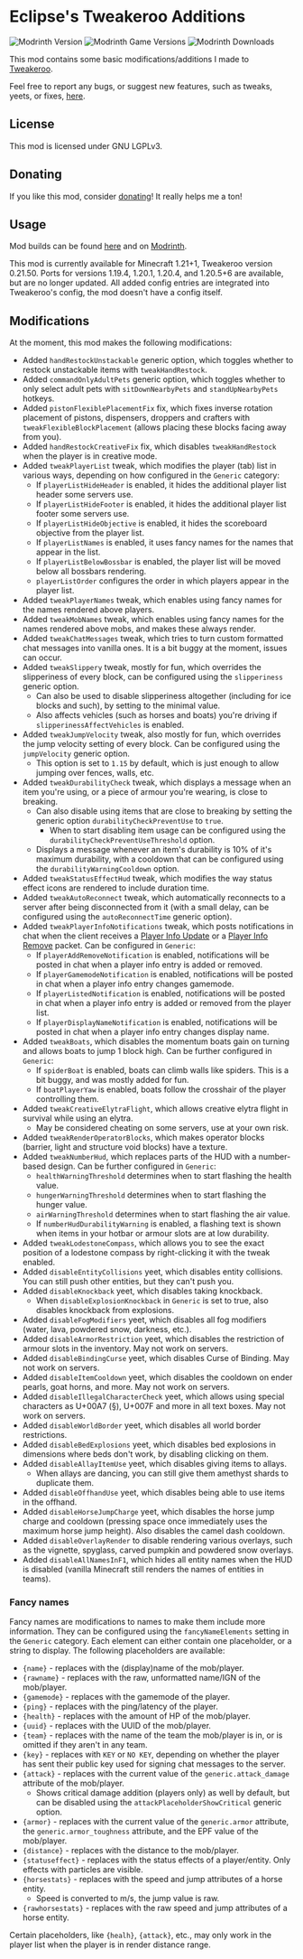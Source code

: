 # Eclipse's Tweakeroo Additions

![Modrinth Version](https://img.shields.io/modrinth/v/6kKLK5i1?logo=modrinth&color=008800)
![Modrinth Game Versions](https://img.shields.io/modrinth/game-versions/6kKLK5i1?logo=modrinth&color=008800)
![Modrinth Downloads](https://img.shields.io/modrinth/dt/6kKLK5i1?logo=modrinth&color=008800)

This mod contains some basic modifications/additions I made to [Tweakeroo](https://www.curseforge.com/minecraft/mc-mods/tweakeroo).

Feel free to report any bugs, or suggest new features, such as tweaks, yeets, or fixes, [here](https://github.com/eclipseisoffline/eclipsestweakeroo/issues/new/choose).

## License

This mod is licensed under GNU LGPLv3.

## Donating

If you like this mod, consider [donating](https://buymeacoffee.com/eclipseisoffline)!
It really helps me a ton!

## Usage

Mod builds can be found [here](https://github.com/eclipseisoffline/eclipsestweakeroo/packages/2043865/versions)
and on [Modrinth](https://modrinth.com/mod/eclipses-tweakeroo-additions).

This mod is currently available for Minecraft 1.21+1, Tweakeroo version 0.21.50. Ports for versions 1.19.4, 1.20.1, 1.20.4,
and 1.20.5+6 are available, but are no longer updated. All added config entries are integrated into Tweakeroo's config,
the mod doesn't have a config itself.

## Modifications

At the moment, this mod makes the following modifications:

- Added `handRestockUnstackable` generic option, which toggles whether to restock unstackable items with `tweakHandRestock`.
- Added `commandOnlyAdultPets` generic option, which toggles whether to only select adult pets with `sitDownNearbyPets` and `standUpNearbyPets` hotkeys.
- Added `pistonFlexiblePlacementFix` fix, which fixes inverse rotation placement of pistons, dispensers, droppers and crafters with `tweakFlexibleBlockPlacement` (allows placing these blocks facing away from you).
- Added `handRestockCreativeFix` fix, which disables `tweakHandRestock` when the player is in creative mode.
- Added `tweakPlayerList` tweak, which modifies the player (tab) list in various ways, depending on how configured in the `Generic` category:
  - If `playerListHideHeader` is enabled, it hides the additional player list header some servers use.
  - If `playerListHideFooter` is enabled, it hides the additional player list footer some servers use.
  - If `playerListHideObjective` is enabled, it hides the scoreboard objective from the player list.
  - If `playerListNames` is enabled, it uses fancy names for the names that appear in the list.
  - If `playerListBelowBossbar` is enabled, the player list will be moved below all bossbars rendering.
  - `playerListOrder` configures the order in which players appear in the player list.
- Added `tweakPlayerNames` tweak, which enables using fancy names for the names rendered above players.
- Added `tweakMobNames` tweak, which enables using fancy names for the names rendered above mobs, and makes these always render.
- Added `tweakChatMessages` tweak, which tries to turn custom formatted chat messages into vanilla ones. It is a bit buggy at the moment, issues can occur.
- Added `tweakSlippery` tweak, mostly for fun, which overrides the slipperiness of every block, can be configured using the `slipperiness` generic option.
  - Can also be used to disable slipperiness altogether (including for ice blocks and such), by setting to the minimal value.
  - Also affects vehicles (such as horses and boats) you're driving if `slipperinessAffectVehicles` is enabled.
- Added `tweakJumpVelocity` tweak, also mostly for fun, which overrides the jump velocity setting of every block. Can be configured using the `jumpVelocity` generic option.
  - This option is set to `1.15` by default, which is just enough to allow jumping over fences, walls, etc.
- Added `tweakDurabilityCheck` tweak, which displays a message when an item you're using, or a piece of armour you're wearing, is close to breaking.
  - Can also disable using items that are close to breaking by setting the generic option `durabilityCheckPreventUse` to `true`.
    - When to start disabling item usage can be configured using the `durabilityCheckPreventUseThreshold` option.
  - Displays a message whenever an item's durability is 10% of it's maximum durability, with a cooldown that can be configured using the `durabilityWarningCooldown` option.
- Added `tweakStatusEffectHud` tweak, which modifies the way status effect icons are rendered to include duration time.
- Added `tweakAutoReconnect` tweak, which automatically reconnects to a server after being disconnected from it (with a small delay, can be configured using the `autoReconnectTime` generic option).
- Added `tweakPlayerInfoNotifications` tweak, which posts notifications in chat when the client receives a [Player Info Update](https://wiki.vg/Protocol#Player_Info_Update) or a [Player Info Remove](https://wiki.vg/Protocol#Player_Info_Remove) packet. Can be configured in `Generic`:
  - If `playerAddRemoveNotification` is enabled, notifications will be posted in chat when a player info entry is added or removed.
  - If `playerGamemodeNotification` is enabled, notifications will be posted in chat when a player info entry changes gamemode.
  - If `playerListedNotification` is enabled, notifications will be posted in chat when a player info entry is added or removed from the player list.
  - If `playerDisplayNameNotification` is enabled, notifications will be posted in chat when a player info entry changes display name.
- Added `tweakBoats`, which disables the momentum boats gain on turning and allows boats to jump 1 block high. Can be further configured in `Generic`:
  - If `spiderBoat` is enabled, boats can climb walls like spiders. This is a bit buggy, and was mostly added for fun.
  - If `boatPlayerYaw` is enabled, boats follow the crosshair of the player controlling them.
- Added `tweakCreativeElytraFlight`, which allows creative elytra flight in survival while using an elytra.
  - May be considered cheating on some servers, use at your own risk.
- Added `tweakRenderOperatorBlocks`, which makes operator blocks (barrier, light and structure void blocks) have a texture.
- Added `tweakNumberHud`, which replaces parts of the HUD with a number-based design. Can be further configured in `Generic`:
  - `healthWarningThreshold` determines when to start flashing the health value.
  - `hungerWarningThreshold` determines when to start flashing the hunger value.
  - `airWarningThreshold` determines when to start flashing the air value.
  - If `numberHudDurabilityWarning` is enabled, a flashing text is shown when items in your hotbar or armour slots are at low durability.
- Added `tweakLodestoneCompass`, which allows you to see the exact position of a lodestone compass by right-clicking it with the tweak enabled.
- Added `disableEntityCollisions` yeet, which disables entity collisions. You can still push other entities, but they can't push you.
- Added `disableKnockback` yeet, which disables taking knockback.
  - When `disableExplosionKnockback` in `Generic` is set to true, also disables knockback from explosions. 
- Added `disableFogModifiers` yeet, which disables all fog modifiers (water, lava, powdered snow, darkness, etc.).
- Added `disableArmorRestriction` yeet, which disables the restriction of armour slots in the inventory. May not work on servers.
- Added `disableBindingCurse` yeet, which disables Curse of Binding. May not work on servers.
- Added `disableItemCooldown` yeet, which disables the cooldown on ender pearls, goat horns, and more. May not work on servers.
- Added `disableIllegalCharacterCheck` yeet, which allows using special characters as U+00A7 (§), U+007F and more in all text boxes. May not work on servers.
- Added `disableWorldBorder` yeet, which disables all world border restrictions.
- Added `disableBedExplosions` yeet, which disables bed explosions in dimensions where beds don't work, by disabling clicking on them.
- Added `disableAllayItemUse` yeet, which disables giving items to allays.
  - When allays are dancing, you can still give them amethyst shards to duplicate them.
- Added `disableOffhandUse` yeet, which disables being able to use items in the offhand.
- Added `disableHorseJumpCharge` yeet, which disables the horse jump charge and cooldown (pressing space once immediately uses the maximum horse jump height). Also disables the camel dash cooldown.
- Added `disableOverlayRender` to disable rendering various overlays, such as the vignette, spyglass, carved pumpkin and powdered snow overlays.
- Added `disableAllNamesInF1`, which hides all entity names when the HUD is disabled (vanilla Minecraft still renders the names of entities in teams).

### Fancy names

Fancy names are modifications to names to make them include more information. They can be configured
using the `fancyNameElements` setting in the `Generic` category. Each element can either contain one placeholder, or a string to display.
The following placeholders are available:

- `{name}` - replaces with the (display)name of the mob/player.
- `{rawname}` - replaces with the raw, unformatted name/IGN of the mob/player.
- `{gamemode}` - replaces with the gamemode of the player.
- `{ping}` - replaces with the ping/latency of the player.
- `{health}` - replaces with the amount of HP of the mob/player.
- `{uuid}` - replaces with the UUID of the mob/player.
- `{team}` - replaces with the name of the team the mob/player is in, or is omitted if they aren't in any team.
- `{key}` - replaces with `KEY` or `NO KEY`, depending on whether the player has sent their public key used for signing chat messages to the server.
- `{attack}` - replaces with the current value of the `generic.attack_damage` attribute of the mob/player.
  - Shows critical damage addition (players only) as well by default, but can be disabled using the `attackPlaceholderShowCritical` generic option.
- `{armor}` - replaces with the current value of the `generic.armor` attribute, the `generic.armor_toughness` attribute, and the EPF value of the mob/player.
- `{distance}` - replaces with the distance to the mob/player.
- `{statuseffect}` - replaces with the status effects of a player/entity. Only effects with particles are visible.
- `{horsestats}` - replaces with the speed and jump attributes of a horse entity.
  - Speed is converted to m/s, the jump value is raw.
- `{rawhorsestats}` - replaces with the raw speed and jump attributes of a horse entity.

Certain placeholders, like `{healh}`, `{attack}`, etc., may only work in the player list when the player is in render distance range.
